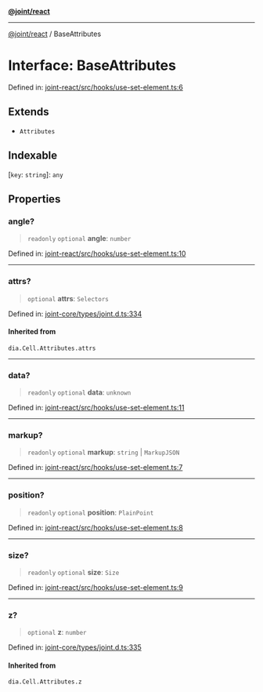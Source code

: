 [**@joint/react**](../README.md)

***

[@joint/react](../README.md) / BaseAttributes

# Interface: BaseAttributes

Defined in: [joint-react/src/hooks/use-set-element.ts:6](https://github.com/samuelgja/joint/blob/main/packages/joint-react/src/hooks/use-set-element.ts#L6)

## Extends

- `Attributes`

## Indexable

\[`key`: `string`\]: `any`

## Properties

### angle?

> `readonly` `optional` **angle**: `number`

Defined in: [joint-react/src/hooks/use-set-element.ts:10](https://github.com/samuelgja/joint/blob/main/packages/joint-react/src/hooks/use-set-element.ts#L10)

***

### attrs?

> `optional` **attrs**: `Selectors`

Defined in: [joint-core/types/joint.d.ts:334](https://github.com/samuelgja/joint/blob/main/packages/joint-core/types/joint.d.ts#L334)

#### Inherited from

`dia.Cell.Attributes.attrs`

***

### data?

> `readonly` `optional` **data**: `unknown`

Defined in: [joint-react/src/hooks/use-set-element.ts:11](https://github.com/samuelgja/joint/blob/main/packages/joint-react/src/hooks/use-set-element.ts#L11)

***

### markup?

> `readonly` `optional` **markup**: `string` \| `MarkupJSON`

Defined in: [joint-react/src/hooks/use-set-element.ts:7](https://github.com/samuelgja/joint/blob/main/packages/joint-react/src/hooks/use-set-element.ts#L7)

***

### position?

> `readonly` `optional` **position**: `PlainPoint`

Defined in: [joint-react/src/hooks/use-set-element.ts:8](https://github.com/samuelgja/joint/blob/main/packages/joint-react/src/hooks/use-set-element.ts#L8)

***

### size?

> `readonly` `optional` **size**: `Size`

Defined in: [joint-react/src/hooks/use-set-element.ts:9](https://github.com/samuelgja/joint/blob/main/packages/joint-react/src/hooks/use-set-element.ts#L9)

***

### z?

> `optional` **z**: `number`

Defined in: [joint-core/types/joint.d.ts:335](https://github.com/samuelgja/joint/blob/main/packages/joint-core/types/joint.d.ts#L335)

#### Inherited from

`dia.Cell.Attributes.z`
